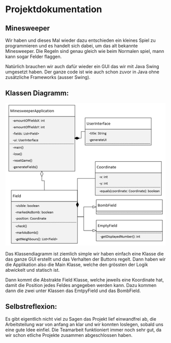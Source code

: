 # Projektdokumentation

## Minesweeper

Wir haben und dieses Mal wieder dazu entschieden ein kleines Spiel zu programmieren und es handelt sich dabei,
um das alt bekannte Minesweeper. Die Regeln sind genau gleich wie beim Normalen spiel, mann kann sogar Felder flaggen.

Natürlich brauchen wir auch dafür wieder ein GUI das wir mit Java Swing umgesetzt haben.
Der ganze code ist wie auch schon zuvor in Java ohne zusätzliche Frameworks (ausser Swing).

## Klassen Diagramm:

![Altes Klassen Diagramm](old_Klassen_Diagramm.png "Altes Klassen Diagramm")

Das Klassendiagramm ist ziemlich simple wir haben einfach eine Klasse die das ganze GUI erstellt
und das Verhalten der Buttons regelt. Dann haben wir die Applikation also die Main Klasse,
welche den grössten der Logik abwickelt und statisch ist.

Dann kommt die Abstrakte Field Klasse, welche jeweils eine Koordinate hat, damit die Position jedes Feldes angegeben werden kann.
Dazu kommen dann die zwei unter Klassen das EmtpyField und das BombField.

## Selbstreflexion:
Es gibt eigentlich nicht viel zu Sagen das Projekt lief einwandfrei ab, die Arbeitsteilung war von anfang an klar
und wir konnten loslegen, sobald uns eine gute Idee einfiel.
Die Teamarbeit funktioniert immer noch sehr gut, da wir schon etliche Projekte zusammen abgeschlossen haben.



